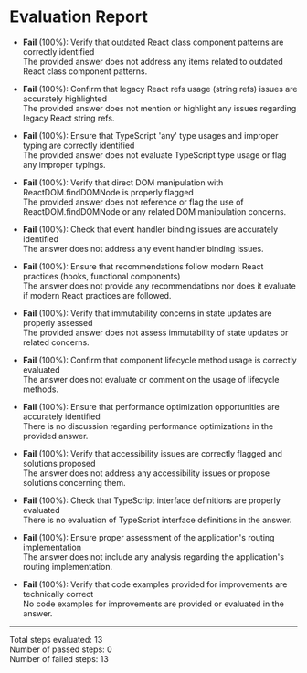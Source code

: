 # Evaluation Report

- **Fail** (100%): Verify that outdated React class component patterns are correctly identified  
  The provided answer does not address any items related to outdated React class component patterns.

- **Fail** (100%): Confirm that legacy React refs usage (string refs) issues are accurately highlighted  
  The provided answer does not mention or highlight any issues regarding legacy React string refs.

- **Fail** (100%): Ensure that TypeScript 'any' type usages and improper typing are correctly identified  
  The provided answer does not evaluate TypeScript type usage or flag any improper typings.

- **Fail** (100%): Verify that direct DOM manipulation with ReactDOM.findDOMNode is properly flagged  
  The provided answer does not reference or flag the use of ReactDOM.findDOMNode or any related DOM manipulation concerns.

- **Fail** (100%): Check that event handler binding issues are accurately identified  
  The answer does not address any event handler binding issues.

- **Fail** (100%): Ensure that recommendations follow modern React practices (hooks, functional components)  
  The answer does not provide any recommendations nor does it evaluate if modern React practices are followed.

- **Fail** (100%): Verify that immutability concerns in state updates are properly assessed  
  The provided answer does not assess immutability of state updates or related concerns.

- **Fail** (100%): Confirm that component lifecycle method usage is correctly evaluated  
  The answer does not evaluate or comment on the usage of lifecycle methods.

- **Fail** (100%): Ensure that performance optimization opportunities are accurately identified  
  There is no discussion regarding performance optimizations in the provided answer.

- **Fail** (100%): Verify that accessibility issues are correctly flagged and solutions proposed  
  The answer does not address any accessibility issues or propose solutions concerning them.

- **Fail** (100%): Check that TypeScript interface definitions are properly evaluated  
  There is no evaluation of TypeScript interface definitions in the answer.

- **Fail** (100%): Ensure proper assessment of the application's routing implementation  
  The answer does not include any analysis regarding the application's routing implementation.

- **Fail** (100%): Verify that code examples provided for improvements are technically correct  
  No code examples for improvements are provided or evaluated in the answer.

---

Total steps evaluated: 13  
Number of passed steps: 0  
Number of failed steps: 13